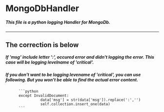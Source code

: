 # MongoDbHandler
##### This file is a python logging Handler for MongoDb.
***    
## The correction is below
##### If 'msg' include letter ':',  occured error and didn't logging the error. This case will be logging levelname of 'critical'.
##### If you don't want to be logging levename of 'critical', you can use following. But you won't be able to find the actual error content.
          ```python    
          except InvalidDocument:
                    data['msg'] = str(data['msg']).replace(':','')
                    self.collection.insert_one(data)
          ```

